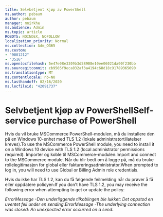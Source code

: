 ```yaml
---
title: Selvbetjent kjøp av PowerShell
ms.author: pebaum
author: pebaum
manager: mnirkhe
ms.audience: Admin
ms.topic: article
ROBOTS: NOINDEX, NOFOLLOW
localization_priority: Normal
ms.collection: Adm_O365
ms.custom:
- "9001212"
- "3516"
ms.openlocfilehash: 5e47e08e3309b3d58908e10ee06021da00f230bb
ms.sourcegitcommit: cb9505f9eca032af3a4194c68d18c91789365690
ms.translationtype: MT
ms.contentlocale: nb-NO
ms.lasthandoff: 02/16/2020
ms.locfileid: "42091737"
---
```

# <a name="self-service-purchase-of-powershell"></a><span data-ttu-id="a23be-102">Selvbetjent kjøp av PowerShell</span><span class="sxs-lookup"><span data-stu-id="a23be-102">Self-service purchase of PowerShell</span></span>

<span data-ttu-id="a23be-103">Hvis du vil bruke MSCommerce PowerShell-modulen, må du installere den på en Windows 10-enhet med TLS 1.2 (lokale administratortillatelser kreves).</span><span class="sxs-lookup"><span data-stu-id="a23be-103">To use the MSCommerce PowerShell module, you need to install it on a Windows 10 device with TLS 1.2 (local administrator permissions required).</span></span>  <span data-ttu-id="a23be-104">Importer og koble til MSCommerce-modulen.</span><span class="sxs-lookup"><span data-stu-id="a23be-104">Import and connect to the MSCommerce module.</span></span>  <span data-ttu-id="a23be-105">Når du blir bedt om å logge på, må du bruke rollelegitimasjon for global eller faktureringsadministrator.</span><span class="sxs-lookup"><span data-stu-id="a23be-105">When prompted to log in, you will need to use Global or Billing Admin role credentials.</span></span>  

<span data-ttu-id="a23be-106">Hvis du ikke har TLS 1.2, kan du få følgende feilmelding når du prøver å få eller oppdatere policyen:</span><span class="sxs-lookup"><span data-stu-id="a23be-106">If you don't have TLS 1.2, you may receive the following error when attempting to get or update the policy:</span></span>

<span data-ttu-id="a23be-107">*ErrorMessage -Den underliggende tilkoblingen ble lukket: Det oppstod en uventet feil under en sending*.</span><span class="sxs-lookup"><span data-stu-id="a23be-107">*ErrorMessage -The underlying connection was closed: An unexpected error occurred on a send*.</span></span>



